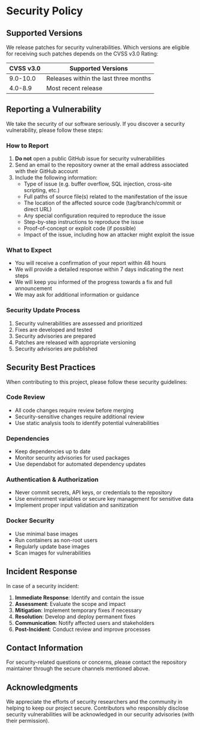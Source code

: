 # Security Policy

## Supported Versions

We release patches for security vulnerabilities. Which versions are eligible for receiving such patches depends on the CVSS v3.0 Rating:

| CVSS v3.0 | Supported Versions                        |
| --------- | ----------------------------------------- |
| 9.0-10.0  | Releases within the last three months     |
| 4.0-8.9   | Most recent release                       |

## Reporting a Vulnerability

We take the security of our software seriously. If you discover a security vulnerability, please follow these steps:

### How to Report

1. **Do not** open a public GitHub issue for security vulnerabilities
2. Send an email to the repository owner at the email address associated with their GitHub account
3. Include the following information:
   - Type of issue (e.g. buffer overflow, SQL injection, cross-site scripting, etc.)
   - Full paths of source file(s) related to the manifestation of the issue
   - The location of the affected source code (tag/branch/commit or direct URL)
   - Any special configuration required to reproduce the issue
   - Step-by-step instructions to reproduce the issue
   - Proof-of-concept or exploit code (if possible)
   - Impact of the issue, including how an attacker might exploit the issue

### What to Expect

- You will receive a confirmation of your report within 48 hours
- We will provide a detailed response within 7 days indicating the next steps
- We will keep you informed of the progress towards a fix and full announcement
- We may ask for additional information or guidance

### Security Update Process

1. Security vulnerabilities are assessed and prioritized
2. Fixes are developed and tested
3. Security advisories are prepared
4. Patches are released with appropriate versioning
5. Security advisories are published

## Security Best Practices

When contributing to this project, please follow these security guidelines:

### Code Review
- All code changes require review before merging
- Security-sensitive changes require additional review
- Use static analysis tools to identify potential vulnerabilities

### Dependencies
- Keep dependencies up to date
- Monitor security advisories for used packages
- Use dependabot for automated dependency updates

### Authentication & Authorization
- Never commit secrets, API keys, or credentials to the repository
- Use environment variables or secure key management for sensitive data
- Implement proper input validation and sanitization

### Docker Security
- Use minimal base images
- Run containers as non-root users
- Regularly update base images
- Scan images for vulnerabilities

## Incident Response

In case of a security incident:

1. **Immediate Response**: Identify and contain the issue
2. **Assessment**: Evaluate the scope and impact
3. **Mitigation**: Implement temporary fixes if necessary
4. **Resolution**: Develop and deploy permanent fixes
5. **Communication**: Notify affected users and stakeholders
6. **Post-Incident**: Conduct review and improve processes

## Contact Information

For security-related questions or concerns, please contact the repository maintainer through the secure channels mentioned above.

## Acknowledgments

We appreciate the efforts of security researchers and the community in helping to keep our project secure. Contributors who responsibly disclose security vulnerabilities will be acknowledged in our security advisories (with their permission).